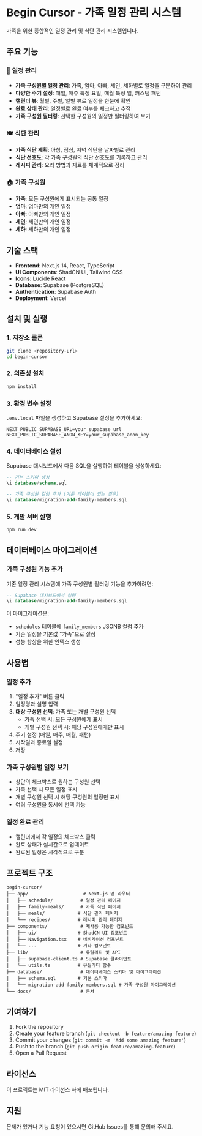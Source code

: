 # Begin Cursor - 가족 일정 관리 시스템

가족을 위한 종합적인 일정 관리 및 식단 관리 시스템입니다.

## 주요 기능

### 📅 일정 관리
- **가족 구성원별 일정 관리**: 가족, 엄마, 아빠, 세인, 세하별로 일정을 구분하여 관리
- **다양한 주기 설정**: 매일, 매주 특정 요일, 매월 특정 일, 커스텀 패턴
- **캘린더 뷰**: 월별, 주별, 일별 뷰로 일정을 한눈에 확인
- **완료 상태 관리**: 일정별로 완료 여부를 체크하고 추적
- **가족 구성원 필터링**: 선택한 구성원의 일정만 필터링하여 보기

### 🍽️ 식단 관리
- **가족 식단 계획**: 아침, 점심, 저녁 식단을 날짜별로 관리
- **식단 선호도**: 각 가족 구성원의 식단 선호도를 기록하고 관리
- **레시피 관리**: 요리 방법과 재료를 체계적으로 정리

### 🏠 가족 구성원
- **가족**: 모든 구성원에게 표시되는 공통 일정
- **엄마**: 엄마만의 개인 일정
- **아빠**: 아빠만의 개인 일정  
- **세인**: 세인만의 개인 일정
- **세하**: 세하만의 개인 일정

## 기술 스택

- **Frontend**: Next.js 14, React, TypeScript
- **UI Components**: ShadCN UI, Tailwind CSS
- **Icons**: Lucide React
- **Database**: Supabase (PostgreSQL)
- **Authentication**: Supabase Auth
- **Deployment**: Vercel

## 설치 및 실행

### 1. 저장소 클론
```bash
git clone <repository-url>
cd begin-cursor
```

### 2. 의존성 설치
```bash
npm install
```

### 3. 환경 변수 설정
`.env.local` 파일을 생성하고 Supabase 설정을 추가하세요:

```env
NEXT_PUBLIC_SUPABASE_URL=your_supabase_url
NEXT_PUBLIC_SUPABASE_ANON_KEY=your_supabase_anon_key
```

### 4. 데이터베이스 설정
Supabase 대시보드에서 다음 SQL을 실행하여 테이블을 생성하세요:

```sql
-- 기본 스키마 생성
\i database/schema.sql

-- 가족 구성원 컬럼 추가 (기존 테이블이 있는 경우)
\i database/migration-add-family-members.sql
```

### 5. 개발 서버 실행
```bash
npm run dev
```

## 데이터베이스 마이그레이션

### 가족 구성원 기능 추가
기존 일정 관리 시스템에 가족 구성원별 필터링 기능을 추가하려면:

```sql
-- Supabase 대시보드에서 실행
\i database/migration-add-family-members.sql
```

이 마이그레이션은:
- `schedules` 테이블에 `family_members` JSONB 컬럼 추가
- 기존 일정을 기본값 "가족"으로 설정
- 성능 향상을 위한 인덱스 생성

## 사용법

### 일정 추가
1. "일정 추가" 버튼 클릭
2. 일정명과 설명 입력
3. **대상 구성원 선택**: 가족 또는 개별 구성원 선택
   - 가족 선택 시: 모든 구성원에게 표시
   - 개별 구성원 선택 시: 해당 구성원에게만 표시
4. 주기 설정 (매일, 매주, 매월, 패턴)
5. 시작일과 종료일 설정
6. 저장

### 가족 구성원별 일정 보기
- 상단의 체크박스로 원하는 구성원 선택
- 가족 선택 시 모든 일정 표시
- 개별 구성원 선택 시 해당 구성원의 일정만 표시
- 여러 구성원을 동시에 선택 가능

### 일정 완료 관리
- 캘린더에서 각 일정의 체크박스 클릭
- 완료 상태가 실시간으로 업데이트
- 완료된 일정은 시각적으로 구분

## 프로젝트 구조

```
begin-cursor/
├── app/                    # Next.js 앱 라우터
│   ├── schedule/          # 일정 관리 페이지
│   ├── family-meals/      # 가족 식단 페이지
│   ├── meals/            # 식단 관리 페이지
│   └── recipes/          # 레시피 관리 페이지
├── components/            # 재사용 가능한 컴포넌트
│   ├── ui/               # ShadCN UI 컴포넌트
│   ├── Navigation.tsx    # 네비게이션 컴포넌트
│   └── ...               # 기타 컴포넌트
├── lib/                   # 유틸리티 및 API
│   ├── supabase-client.ts # Supabase 클라이언트
│   └── utils.ts          # 유틸리티 함수
├── database/              # 데이터베이스 스키마 및 마이그레이션
│   ├── schema.sql        # 기본 스키마
│   └── migration-add-family-members.sql # 가족 구성원 마이그레이션
└── docs/                  # 문서
```

## 기여하기

1. Fork the repository
2. Create your feature branch (`git checkout -b feature/amazing-feature`)
3. Commit your changes (`git commit -m 'Add some amazing feature'`)
4. Push to the branch (`git push origin feature/amazing-feature`)
5. Open a Pull Request

## 라이선스

이 프로젝트는 MIT 라이선스 하에 배포됩니다.

## 지원

문제가 있거나 기능 요청이 있으시면 GitHub Issues를 통해 문의해 주세요.

